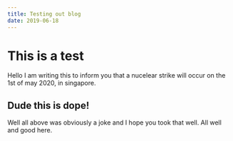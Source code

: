 ```yaml
---
title: Testing out blog
date: 2019-06-18
---
```


# This is a test 
Hello I am writing this to inform you that a nucelear strike will occur on the 1st of may 2020, in singapore.

## Dude this is dope!
Well all above was obviously a joke and I hope you took that well. All well and good here.